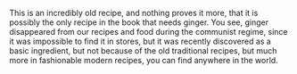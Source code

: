 This is an incredibly old recipe, and nothing proves it more, that it is possibly the only recipe in the book that needs ginger. You see, ginger disappeared from our recipes and food during the communist regime, since it was impossible to find it in stores, but it was recently discovered as a basic ingredient, but not because of the old traditional recipes, but much more in fashionable modern recipes, you can find anywhere in the world.